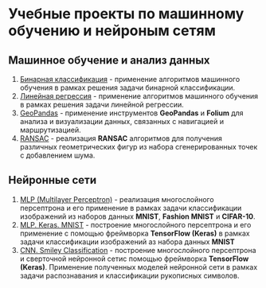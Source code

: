 # Учебные проекты по машинному обучению и нейроным сетям

## Машинное обучение и анализ данных
1. [Бинарная классификация](Notebooks/BinaryClassification/RainInAustralia/README.md) - применение алгоритмов машинного обучения в рамках решения задачи бинарной классификации.
2. [Линейная регрессия](Notebooks/LinearRegression/CarPricePredict/README.md) - применение алгоритмов машинного обучения в рамках решения задачи линейной регрессии.
3. [GeoPandas](Notebooks/GeoLocation/Readme.md) - применение инструментов **GeoPandas** и **Folium** для анализа и визуализации данных, связанных с навигацией и маршрутизацией.
4. [RANSAC](Notebooks/RANSAC/Readme.md) - реализация **RANSAC** алгоритмов для получения различных геометрических фигур из набора сгенерированных точек с добавлением шума. 


## Нейронные сети
1. [MLP (Multilayer Perceptron)](Notebooks/MLP/README.md) - реализация многослойного персептрона и его применение в рамках задачи классификации изображений из наборов данных **MNIST**, **Fashion MNIST** и **CIFAR-10**.
2. [MLP. Keras. MNIST](Notebooks/MLP.%20TensorFlow/README.md) - построение многослойного персептрона и его применение с помощью фреймворка **TensorFlow (Keras)** в рамках задачи классификации изображений аз набора данных **MNIST**
3. [CNN. Smiley Classification](Notebooks/CNN/SmileClassification/README.md) - построение многослойного персептрона и сверточной нейронной сетис помощью фреймворка **TensorFlow (Keras)**. Применение полученных моделей нейронной сети в рамках задачи распознавания и классификации рукописных символов.